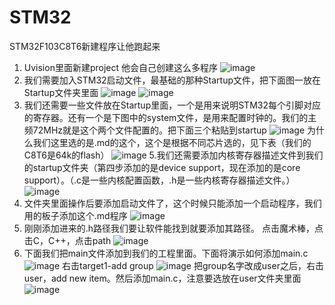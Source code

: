 # STM32
STM32F103C8T6新建程序让他跑起来
1. Uvision里面新建project 他会自己创建这么多程序
![image](https://github.com/user-attachments/assets/d0a3788f-3dca-449d-8f88-9beded991ecd)
2. 我们需要加入STM32启动文件，最基础的那种Startup文件，把下面图一放在Startup文件夹里面
![image](https://github.com/user-attachments/assets/3080c582-9a70-446a-8468-14619869ac4a)
![image](https://github.com/user-attachments/assets/524122ee-a4ab-43b7-9736-0f0347ea5454)
4. 我们还需要一些文件放在Startup里面，一个是用来说明STM32每个引脚对应的寄存器。还有一个是下图中的system文件，是用来配置时钟的。我们的主频72MHz就是这个两个文件配置的。把下面三个粘贴到startup
![image](https://github.com/user-attachments/assets/f82f4569-94a7-44b5-999b-a62da6be2016)
为什么我们这里选的是.md的这个，这个是根据不同芯片选的，见下表（我们的C8T6是64k的flash）
![image](https://github.com/user-attachments/assets/029f9f20-01bc-4378-8ba9-394abc056167)
5.我们还需要添加内核寄存器描述文件到我们的startup文件夹（第四步添加的是device support，现在添加的是core support）。（.c是一些内核配置函数，.h是一些内核寄存器描述文件。）
![image](https://github.com/user-attachments/assets/7d398071-a885-4d25-8a31-dd5045e0451b)
6. 文件夹里面操作后要添加启动文件了，这个时候只能添加一个启动程序，我们用的板子添加这个.md程序
![image](https://github.com/user-attachments/assets/cadee412-14f8-4288-90b5-51ba8c3d6901)
7. 刚刚添加进来的.h路径我们要让软件能找到就要添加其路径。
   点击魔术棒，点击C，C++，点击path
   ![image](https://github.com/user-attachments/assets/1451bbe3-d6be-4c9d-8ef5-3de1632c8967)
8. 下面我们把main文件添加到我们的工程里面。下面将演示如何添加main.c
![image](https://github.com/user-attachments/assets/6ccc753b-08fb-4578-8b19-ade825cee48d)
右击target1-add group
![image](https://github.com/user-attachments/assets/c07e3fa9-dbc1-41fc-8dbe-25a84675a734)
把group名字改成user之后，右击user，add new item。然后添加main.c，注意要选放在user文件夹里面
![image](https://github.com/user-attachments/assets/4b763a31-ba40-445c-b554-1bb27e6d47d3)




